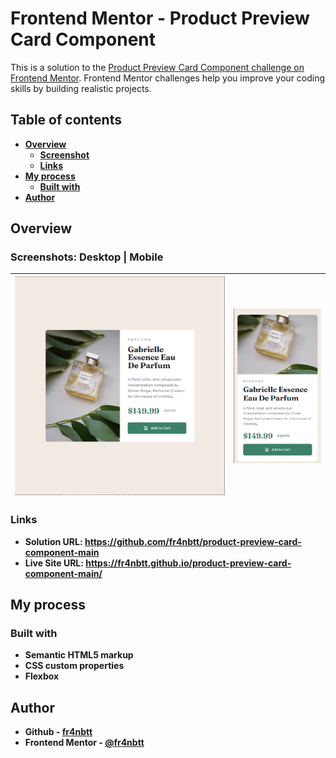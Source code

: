 # Frontend Mentor - Product Preview Card Component

This is a solution to the [Product Preview Card Component challenge on Frontend Mentor](https://www.frontendmentor.io/challenges/product-preview-card-component-GO7UmttRfa/hub). Frontend Mentor challenges help you improve your coding skills by building realistic projects.

## Table of contents

- [**Overview**](#overview)
  - [**Screenshot**](#screenshot)
  - [**Links**](#links)
- [**My process**](#my-process)
  - [**Built with**](#built-with)
- [**Author**](#author)

## Overview

### Screenshots: Desktop | Mobile

| ![Desktop version](./images/screenshot-Desktop.png) | ![Mobile version](./images/screenshot-Mobile.png) |
| :-------------------------------------------------: | :-----------------------------------------------: |

### Links

- **Solution URL: https://github.com/fr4nbtt/product-preview-card-component-main**
- **Live Site URL: https://fr4nbtt.github.io/product-preview-card-component-main/**

## My process

### Built with

- **Semantic HTML5 markup**
- **CSS custom properties**
- **Flexbox**

## Author

- **Github - [fr4nbtt](https://github.com/fr4nbtt)**
- **Frontend Mentor - [@fr4nbtt](https://www.frontendmentor.io/profile/fr4nbtt)**
